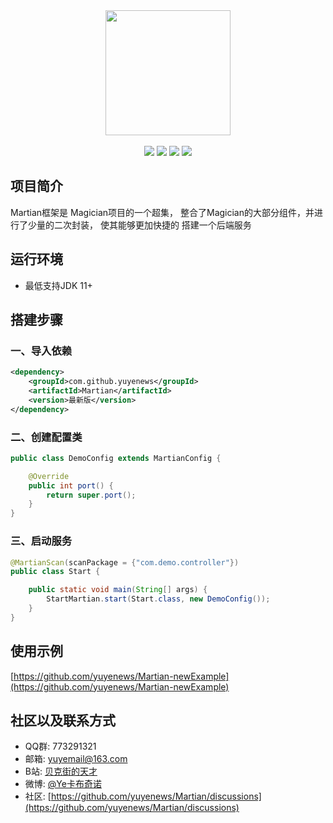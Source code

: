 <div align=center>
<img width="200px;" src="http://mars-framework.com/img/logo-github.png"/>
</div>

<br/>

<div align=center>

<img src="https://img.shields.io/badge/licenes-MIT-brightgreen.svg"/>
<img src="https://img.shields.io/badge/jdk-11+-brightgreen.svg"/>
<img src="https://img.shields.io/badge/maven-3.5.4+-brightgreen.svg"/>
<img src="https://img.shields.io/badge/release-master-brightgreen.svg"/>

</div>

## 项目简介

Martian框架是 Magician项目的一个超集，
整合了Magician的大部分组件，并进行了少量的二次封装，
使其能够更加快捷的 搭建一个后端服务

## 运行环境

- 最低支持JDK 11+

## 搭建步骤

### 一、导入依赖
```xml
<dependency>
    <groupId>com.github.yuyenews</groupId>
    <artifactId>Martian</artifactId>
    <version>最新版</version>
</dependency>

```
### 二、创建配置类
```java
public class DemoConfig extends MartianConfig {

    @Override
    public int port() {
        return super.port();
    }
}
```

### 三、启动服务
```java
@MartianScan(scanPackage = {"com.demo.controller"})
public class Start {

    public static void main(String[] args) {
        StartMartian.start(Start.class, new DemoConfig());
    }
}
```

## 使用示例

[https://github.com/yuyenews/Martian-newExample](https://github.com/yuyenews/Martian-newExample)

## 社区以及联系方式

- QQ群: 773291321
- 邮箱: yuyemail@163.com
- B站: [贝克街的天才](https://space.bilibili.com/41981562)
- 微博: [@Ye卡布奇诺](https://weibo.com/tcyuye?sudaref=mars-framework.com&is_all=1)
- 社区: [https://github.com/yuyenews/Martian/discussions](https://github.com/yuyenews/Martian/discussions)